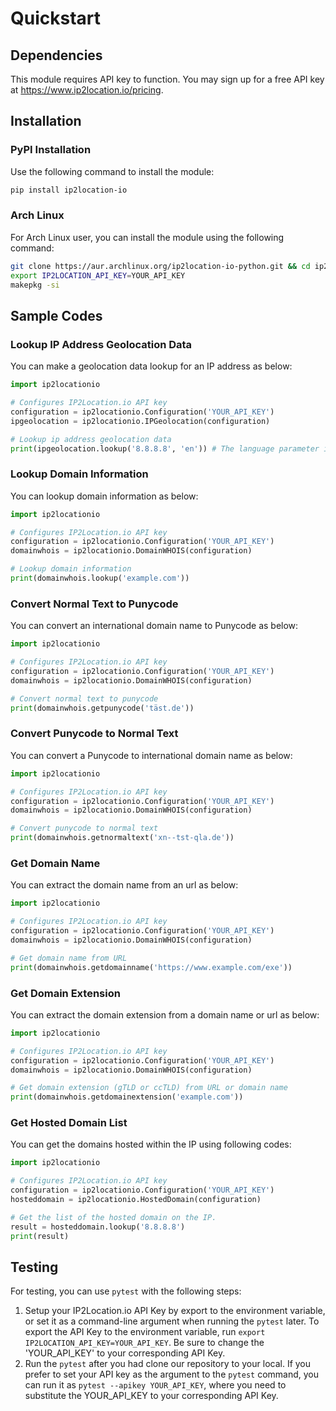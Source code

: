 # Quickstart

## Dependencies

This module requires API key to function. You may sign up for a free API key at <https://www.ip2location.io/pricing>.

## Installation

### PyPI Installation

Use the following command to install the module:

```Bash
pip install ip2location-io
```

### Arch Linux

For Arch Linux user, you can install the module using the following command:

```Bash
git clone https://aur.archlinux.org/ip2location-io-python.git && cd ip2location-io-python
export IP2LOCATION_API_KEY=YOUR_API_KEY
makepkg -si
```

## Sample Codes

### Lookup IP Address Geolocation Data

You can make a geolocation data lookup for an IP address as below:

``` python
import ip2locationio

# Configures IP2Location.io API key
configuration = ip2locationio.Configuration('YOUR_API_KEY')
ipgeolocation = ip2locationio.IPGeolocation(configuration)

# Lookup ip address geolocation data
print(ipgeolocation.lookup('8.8.8.8', 'en')) # The language parameter is only available for Plus and Security plan only.
```

### Lookup Domain Information

You can lookup domain information as below:

```python
import ip2locationio

# Configures IP2Location.io API key
configuration = ip2locationio.Configuration('YOUR_API_KEY')
domainwhois = ip2locationio.DomainWHOIS(configuration)

# Lookup domain information
print(domainwhois.lookup('example.com'))
```

### Convert Normal Text to Punycode

You can convert an international domain name to Punycode as below:

```python
import ip2locationio

# Configures IP2Location.io API key
configuration = ip2locationio.Configuration('YOUR_API_KEY')
domainwhois = ip2locationio.DomainWHOIS(configuration)

# Convert normal text to punycode
print(domainwhois.getpunycode('täst.de'))
```

### Convert Punycode to Normal Text

You can convert a Punycode to international domain name as below:

```python
import ip2locationio

# Configures IP2Location.io API key
configuration = ip2locationio.Configuration('YOUR_API_KEY')
domainwhois = ip2locationio.DomainWHOIS(configuration)

# Convert punycode to normal text
print(domainwhois.getnormaltext('xn--tst-qla.de'))
```

### Get Domain Name

You can extract the domain name from an url as below:

```python
import ip2locationio

# Configures IP2Location.io API key
configuration = ip2locationio.Configuration('YOUR_API_KEY')
domainwhois = ip2locationio.DomainWHOIS(configuration)

# Get domain name from URL
print(domainwhois.getdomainname('https://www.example.com/exe'))
```

### Get Domain Extension

You can extract the domain extension from a domain name or url as below:

```python
import ip2locationio

# Configures IP2Location.io API key
configuration = ip2locationio.Configuration('YOUR_API_KEY')
domainwhois = ip2locationio.DomainWHOIS(configuration)

# Get domain extension (gTLD or ccTLD) from URL or domain name
print(domainwhois.getdomainextension('example.com'))
```

### Get Hosted Domain List

You can get the domains hosted within the IP using following codes:

```python
import ip2locationio

# Configures IP2Location.io API key
configuration = ip2locationio.Configuration('YOUR_API_KEY')
hosteddomain = ip2locationio.HostedDomain(configuration)

# Get the list of the hosted domain on the IP.
result = hosteddomain.lookup('8.8.8.8')
print(result)
```

## Testing

For testing, you can use `pytest` with the following steps:

1. Setup your IP2Location.io API Key by export to the environment variable, or set it as a command-line argument when running the `pytest` later. To export the API Key to the environment variable, run `export IP2LOCATION_API_KEY=YOUR_API_KEY`. Be sure to change the 'YOUR_API_KEY' to your corresponding API Key.
2. Run the `pytest` after you had clone our repository to your local. If you prefer to set your API key as the argument to the `pytest` command, you can run it as `pytest --apikey YOUR_API_KEY`, where you need to substitute the YOUR_API_KEY to your corresponding API Key.